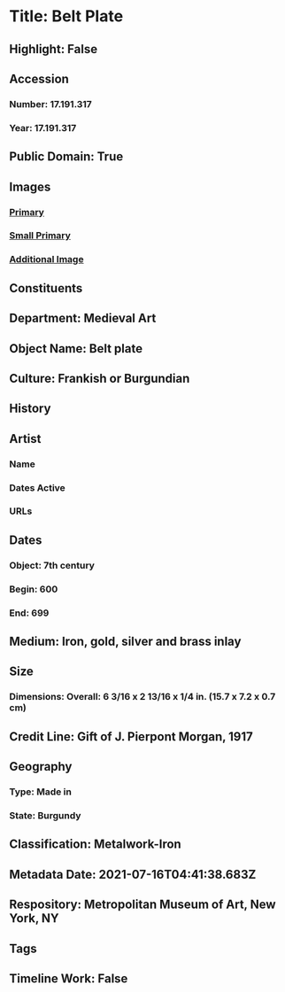 # Title: Belt Plate
## Highlight: False
## Accession
### Number: 17.191.317
### Year: 17.191.317
## Public Domain: True
## Images
### [Primary](https://images.metmuseum.org/CRDImages/md/original/sf17-191-317s1.jpg)
### [Small Primary](https://images.metmuseum.org/CRDImages/md/web-large/sf17-191-317s1.jpg)
### [Additional Image](https://images.metmuseum.org/CRDImages/md/original/sf17-191-317s2.jpg)
## Constituents
## Department: Medieval Art
## Object Name: Belt plate
## Culture: Frankish or Burgundian
## History
## Artist
### Name
### Dates Active
### URLs
## Dates
### Object: 7th century
### Begin: 600
### End: 699
## Medium: Iron, gold, silver and brass inlay
## Size
### Dimensions: Overall: 6 3/16 x 2 13/16 x 1/4 in. (15.7 x 7.2 x 0.7 cm)
## Credit Line: Gift of J. Pierpont Morgan, 1917
## Geography
### Type: Made in
### State: Burgundy
## Classification: Metalwork-Iron
## Metadata Date: 2021-07-16T04:41:38.683Z
## Respository: Metropolitan Museum of Art, New York, NY
## Tags
## Timeline Work: False